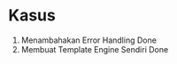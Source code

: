 # Kasus 

1. Menambahakan Error Handling              Done
2. Membuat Template Engine Sendiri          Done

